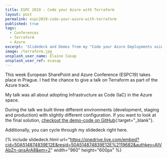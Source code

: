 ```yaml
---
title: ESPC 2019 - Code your Azure with Terraform
layout: post
permalink: espc2019-code-your-azure-with-terraform
published: true
tags: 
  - Conferences
  - Terraform
  - Azure
excerpt: 'Slidedeck and Demos from my "Code your Azure Deployments using HashiCorp Terraform" talk at European SharePoint and Azure Conference 2019 in Prague.'
image: /terraform.jpg
unsplash_user_name: Elaine Casap
unsplash_user_ref: ecasap
---
```


This week European SharePoint and Azure Conference (ESPC19) takes place in Prague. I had the chance to give a talk on Terraform as part of the Azure track.

My talk was all about adopting Infrastructure as Code (IaC) in the Azure space.

During the talk we built three different environments (development, staging and production) with slightly different configuration. If you want to look at the final solution, [checkout the demo-code on GitHub](https://github.com/ThorstenHans/espc2019-terraform){:target="_blank"}.

Additionally, you can cycle through my slidedeck right here.


{% include slidedeck.html url="https://onedrive.live.com/embed?cid=50A514874839E12E&resid=50A514874839E12E%2119682&authkey=AIVAbZn-qnsArA8&em=2" width="960" height="600px" %}
